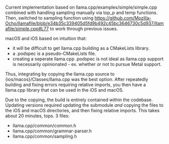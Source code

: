 Current implementation based on llama.cpp/examples/simple/simple.cpp combined
with handling sampling manually via top_p and temp functions. Then, switched
to sampling function using https://github.com/Mozilla-Ocho/llamafile/blob/e34b35c339405d5fd9b492c45bc3646730c5d937/llamafile/simple.cpp#L77 to work through previous issues.

macOS and iOS based on intuition that:
- it will be difficult to get llama.cpp building as a CMakeLists library.
- a .podspec is a pseudo-CMakeLists file.
- creating a seperate llama.cpp .podspec is not ideal as llama.cpp
support
  is necessarily opinionated - ex. whether or not to pursue Metal
  support.

Thus, integrating by copying the llama.cpp source to
{ios/macos}/Classes/llama.cpp was the best option. After repeatedly
building and fixing errors requiring relative imports, you then have a
llama.cpp library that can be used in the iOS and macOS.

Due to the copying, the build is entirely contained within the codebase.
Updating versions required updating the submodule _and_ copying the files
to the iOS and macOS directories, and then fixing relative imports. This
takes about 20 minutes, tops.
3 files:
- llama.cpp/common/common.h
- llama.cpp/common/grammar-parser.h
- llama.cpp/common/sampling.h